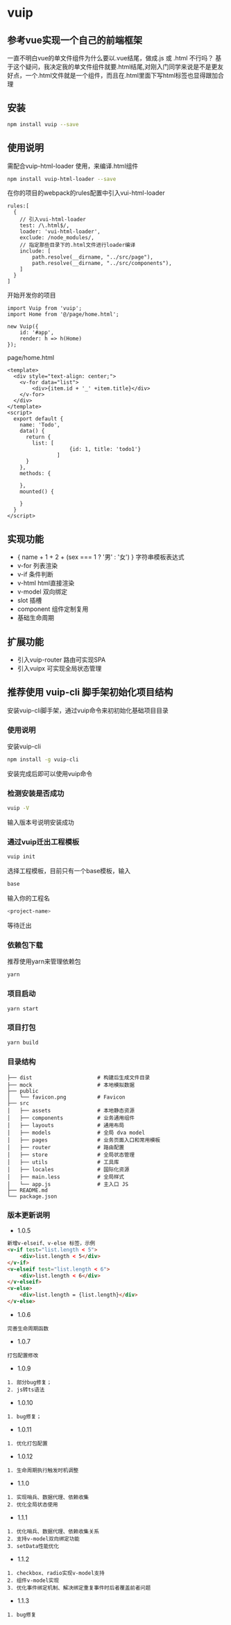 # vuip
## 参考vue实现一个自己的前端框架
一直不明白vue的单文件组件为什么要以.vue结尾，做成.js 或 .html 不行吗？ 基于这个疑问，我决定我的单文件组件就要.html结尾,对刚入门同学来说是不是更友好点，一个.html文件就是一个组件，而且在.html里面下写html标签也显得跟加合理

## 安装
``` bash
npm install vuip --save
```
## 使用说明
需配合vuip-html-loader 使用，来编译.html组件
``` bash
npm install vuip-html-loader --save
```
在你的项目的webpack的rules配置中引入vui-html-loader
```
rules:[
  {
    // 引入vui-html-loader
    test: /\.html$/,
    loader: 'vui-html-loader',
    exclude: /node_modules/,
    // 指定那些目录下的.html文件进行loader编译
    include: [
        path.resolve(__dirname, "../src/page"),
        path.resolve(__dirname, "../src/components"),
    ]
  }
]
```
开始开发你的项目
```
import Vuip from 'vuip';
import Home from '@/page/home.html';

new Vuip({
    id: '#app',
    render: h => h(Home)
});
```
page/home.html
```
<template>
  <div style="text-align: center;">
    <v-for data="list">
        <div>{item.id + '_' +item.title}</div>
    </v-for>
  </div>
</template>
<script>
  export default {
    name: 'Todo',
    data() {
      return {
        list: [
					{id: 1, title: 'todo1'}
				]
      }
    },
    methods: {

    },
    mounted() {

    }
  }
</script>
```

## 实现功能
* { name + 1 + 2 + (sex === 1 ? '男' : '女') } 字符串模板表达式
* v-for 列表渲染
* v-if 条件判断
* v-html html直接渲染
* v-model 双向绑定
* slot 插槽
* component 组件定制复用
* 基础生命周期

## 扩展功能
* 引入vuip-router 路由可实现SPA
* 引入vuipx 可实现全局状态管理


## 推荐使用 vuip-cli 脚手架初始化项目结构

安装vuip-cli脚手架，通过vuip命令来初初始化基础项目目录

### 使用说明
安装vuip-cli
``` bash
npm install -g vuip-cli
```
安装完成后即可以使用vuip命令

### 检测安装是否成功
``` bash
vuip -V
```
输入版本号说明安装成功

### 通过vuip迁出工程模板
``` bash
vuip init
```
选择工程模板，目前只有一个base模板，输入
``` bash
base
```
输入你的工程名
``` bash
<project-name>
```
等待迁出

### 依赖包下载
推荐使用yarn来管理依赖包
``` bash
yarn
```
### 项目启动
``` bash
yarn start
```

### 项目打包
``` bash
yarn build
```

### 目录结构
```
├── dist                     # 构建后生成文件目录
├── mock                     # 本地模拟数据
├── public
│   └── favicon.png          # Favicon
├── src
│   ├── assets               # 本地静态资源
│   ├── components           # 业务通用组件
│   ├── layouts              # 通用布局
│   ├── models               # 全局 dva model
│   ├── pages                # 业务页面入口和常用模板
│   ├── router               # 路由配置
│   ├── store                # 全局状态管理
│   ├── utils                # 工具库
│   ├── locales              # 国际化资源
│   ├── main.less            # 全局样式
│   └── app.js               # 主入口 JS
├── README.md
└── package.json
```

### 版本更新说明
+ 1.0.5
```html
新增v-elseif、v-else 标签，示例
<v-if test="list.length < 5">
    <div>list.length < 5</div>
</v-if>
<v-elseif test="list.length < 6">
    <div>list.length < 6</div>
</v-elseif>
<v-else>
    <div>list.length = {list.length}</div>
</v-else>
```
+ 1.0.6
```
完善生命周期函数
```
+ 1.0.7
```
打包配置修改
```
+ 1.0.9
```
1. 部分bug修复；
2. js转ts语法
```
+ 1.0.10
```
1. bug修复；
```
+ 1.0.11
```
1. 优化打包配置
```
+ 1.0.12
```
1. 生命周期执行触发时机调整
```

+ 1.1.0
```
1. 实现哨兵、数据代理、依赖收集
2. 优化全局状态使用
```

+ 1.1.1
```
1. 优化哨兵、数据代理、依赖收集关系
2. 支持v-model双向绑定功能
3. setData性能优化
```

+ 1.1.2
```
1. checkbox、radio实现v-model支持
2. 组件v-model实现
3. 优化事件绑定机制、解决绑定重复事件时后者覆盖前者问题
```

+ 1.1.3
```
1. bug修复
```